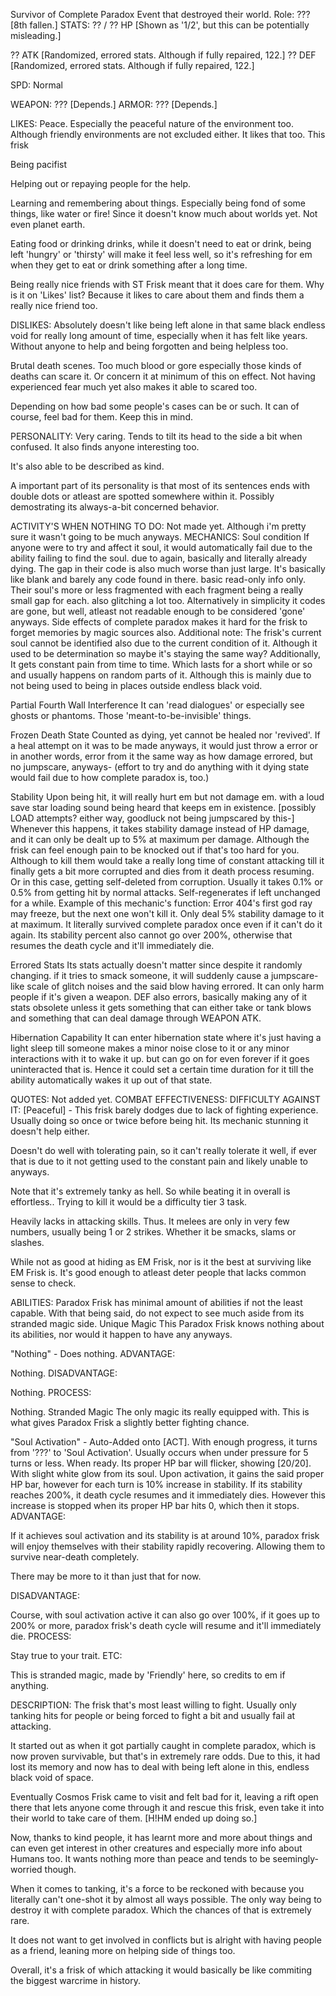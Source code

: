 Survivor of Complete Paradox Event that destroyed their world.
Role: ??? [8th fallen.]
STATS:
?? / ?? HP [Shown as '1/2', but this can be potentially misleading.]

?? ATK [Randomized, errored stats. Although if fully repaired, 122.]
?? DEF [Randomized, errored stats. Although if fully repaired, 122.]

SPD: Normal

WEAPON: ??? [Depends.]
ARMOR: ??? [Depends.]

LIKES:
Peace. Especially the peaceful nature of the environment too. Although friendly environments are not excluded either. It likes that too.
This frisk

Being pacifist

Helping out or repaying people for the help.

Learning and remembering about things. Especially being fond of some things, like water or fire! Since it doesn't know much about worlds yet. Not even planet earth.

Eating food or drinking drinks, while it doesn't need to eat or drink, being left 'hungry' or 'thirsty' will make it feel less well, so it's refreshing for em when they get to eat or drink something after a long time.

Being really nice friends with ST Frisk meant that it does care for them. Why is it on 'Likes' list? Because it likes to care about them and finds them a really nice friend too.

DISLIKES:
Absolutely doesn't like being left alone in that same black endless void for really long amount of time, especially when it has felt like years. Without anyone to help and being forgotten and being helpless too.

Brutal death scenes. Too much blood or gore especially those kinds of deaths can scare it. Or concern it at minimum of this on effect. Not having experienced fear much yet also makes it able to scared too.

Depending on how bad some people's cases can be or such. It can of course, feel bad for them. Keep this in mind.

PERSONALITY:
Very caring. Tends to tilt its head to the side a bit when confused. It also finds anyone interesting too.

It's also able to be described as kind.

A important part of its personality is that most of its sentences ends with double dots or atleast are spotted somewhere within it. Possibly demostrating its always-a-bit concerned behavior.

ACTIVITY'S WHEN NOTHING TO DO:
Not made yet. Although i'm pretty sure it wasn't going to be much anyways.
MECHANICS:
Soul condition
If anyone were to try and affect it soul, it would automatically fail due to the ability failing to find the soul. due to again, basically and literally already dying.
The gap in their code is also much worse than just large. It's basically like blank and barely any code found in there. basic read-only info only.
Their soul's more or less fragmented with each fragment being a really small gap for each. also glitching a lot too.
Alternatively in simplicity it codes are gone, but well, atleast not readable enough to be considered 'gone' anyways.
Side effects of complete paradox makes it hard for the frisk to forget memories by magic sources also.
Additional note: The frisk's current soul cannot be identified also due to the current condition of it.
Although it used to be determination so maybe it's staying the same way?
Additionally,
It gets constant pain from time to time. Which lasts for a short while or so and usually happens on random parts of it. Although this is mainly due to not being used to being in places outside endless black void.

Partial Fourth Wall Interference
It can 'read dialogues' or especially see ghosts or phantoms. Those 'meant-to-be-invisible' things.

Frozen Death State
Counted as dying, yet cannot be healed nor 'revived'.
If a heal attempt on it was to be made anyways, it would just throw a error or in another words, error from it the same way as how damage errored, but no jumpscare, anyways-
(effort to try and do anything with it dying state would fail due to how complete paradox is, too.)

Stability
Upon being hit, it will really hurt em but not damage em. with a loud save star loading sound being heard that keeps em in existence. [possibly LOAD attempts? either way, goodluck not being jumpscared by this-]
Whenever this happens, it takes stability damage instead of HP damage, and it can only be dealt up to 5% at maximum per damage.
Although the frisk can feel enough pain to be knocked out if that's too hard for you. Although to kill them would take a really long time of constant attacking till it finally gets a bit more corrupted and dies from it death process resuming.
Or in this case, getting self-deleted from corruption.
Usually it takes 0.1% or 0.5% from getting hit by normal attacks.
Self-regenerates if left unchanged for a while.
Example of this mechanic's function: Error 404's first god ray may freeze, but the next one won't kill it. Only deal 5% stability damage to it at maximum. It literally survived complete paradox once even if it can't do it again.
Its stability percent also cannot go over 200%, otherwise that resumes the death cycle and it'll immediately die.

Errored Stats
Its stats actually doesn't matter since despite it randomly changing. if it tries to smack someone, it will suddenly cause a jumpscare-like scale of glitch noises and the said blow having errored. It can only harm people if it's given a weapon.
DEF also errors, basically making any of it stats obsolete unless it gets something that can either take or tank blows and something that can deal damage through WEAPON ATK.

Hibernation Capability
It can enter hibernation state where it's just having a light sleep till someone makes a minor noise close to it or any minor interactions with it to wake it up. but can go on for even forever if it goes uninteracted that is. Hence it could set a certain time duration for it till the ability automatically wakes it up out of that state.

QUOTES:
Not added yet.
COMBAT EFFECTIVENESS:
DIFFICULTY AGAINST IT: [Peaceful] - This frisk barely dodges due to lack of fighting experience. Usually doing so once or twice before being hit. Its mechanic stunning it doesn't help either.

Doesn't do well with tolerating pain, so it can't really tolerate it well, if ever that is due to it not getting used to the constant pain and likely unable to anyways.

Note that it's extremely tanky as hell. So while beating it in overall is effortless.. Trying to kill it would be a difficulty tier 3 task.

Heavily lacks in attacking skills. Thus. It melees are only in very few numbers, usually being 1 or 2 strikes. Whether it be smacks, slams or slashes.

While not as good at hiding as EM Frisk, nor is it the best at surviving like EM Frisk is. It's good enough to atleast deter people that lacks common sense to check.



ABILITIES:
Paradox Frisk has minimal amount of abilities if not the least capable.
With that being said, do not expect to see much aside from its stranded magic side.
Unique Magic
This Paradox Frisk knows nothing about its abilities, nor would it happen to have any anyways.

"Nothing" - Does nothing.
ADVANTAGE:

Nothing.
DISADVANTAGE:

Nothing.
PROCESS:

Nothing.
Stranded Magic
The only magic its really equipped with. This is what gives Paradox Frisk a slightly better fighting chance.

"Soul Activation" - Auto-Added onto [ACT]. With enough progress, it turns from '???' to 'Soul Activation'. Usually occurs when under pressure for 5 turns or less. When ready. Its proper HP bar will flicker, showing [20/20]. With slight white glow from its soul.
Upon activation, it gains the said proper HP bar, however for each turn is 10% increase in stability. If its stability reaches 200%, it death cycle resumes and it immediately dies. However this increase is stopped when its proper HP bar hits 0, which then it stops.
ADVANTAGE:

If it achieves soul activation and its stability is at around 10%, paradox frisk will enjoy themselves with their stability rapidly recovering. Allowing them to survive near-death completely.

There may be more to it than just that for now.

DISADVANTAGE:

Course, with soul activation active it can also go over 100%, if it goes up to 200% or more, paradox frisk's death cycle will resume and it'll immediately die.
PROCESS:

Stay true to your trait.
ETC:

This is stranded magic, made by 'Friendly' here, so credits to em if anything.



DESCRIPTION:
The frisk that's most least willing to fight. Usually only tanking hits for people or being forced to fight a bit and usually fail at attacking.

It started out as when it got partially caught in complete paradox, which is now proven survivable, but that's in extremely rare odds. Due to this, it had lost its memory and now has to deal with being left alone in this, endless black void of space.

Eventually Cosmos Frisk came to visit and felt bad for it, leaving a rift open there that lets anyone come through it and rescue this frisk, even take it into their world to take care of them. [H!HM ended up doing so.]

Now, thanks to kind people, it has learnt more and more about things and can even get interest in other creatures and especially more info about Humans too. It wants nothing more than peace and tends to be seemingly-worried though.

When it comes to tanking, it's a force to be reckoned with because you literally can't one-shot it by almost all ways possible. The only way being to destroy it with complete paradox. Which the chances of that is extremely rare.

It does not want to get involved in conflicts but is alright with having people as a friend, leaning more on helping side of things too.

Overall, it's a frisk of which attacking it would basically be like commiting the biggest warcrime in history.